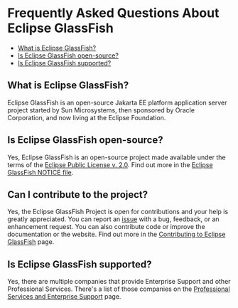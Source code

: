 # Frequently Asked Questions About Eclipse GlassFish

* [What is Eclipse GlassFish?](#what-is-eclipse-glassfish)
* [Is Eclipse GlassFish open-source?](#is-eclipse-glassfish-open-source)
* [Is Eclipse GlassFish supported?](#is-eclipse-glassfish-supported)

## What is Eclipse GlassFish?

Eclipse GlassFish is an open-source Jakarta EE platform application server project started by Sun Microsystems, then sponsored by Oracle Corporation, and now living at the Eclipse Foundation.

## Is Eclipse GlassFish open-source?

Yes, Eclipse GlassFish is an open-source project made available under the terms of the [Eclipse Public License v. 2.0](http://www.eclipse.org/legal/epl-2.0). Find out more in the [Eclipse GlassFish NOTICE file](https://github.com/eclipse-ee4j/glassfish/blob/master/NOTICE.md).

## Can I contribute to the project?

Yes, the Eclipse GlassFish Project is open for contributions and your help is
greatly appreciated. You can report an [issue](https://github.com/eclipse-ee4j/glassfish/issues) with a bug, feedback, or an enhancement request. You can also contribute code or improve the documentation or the website. Find out more in the [Contributing to Eclipse GlassFish](CONTRIBUTING.md) page.

## Is Eclipse GlassFish supported?

Yes, there are multiple companies that provide Enterprise Support and other Professional Services. There's a list of those companies on the [Professional Services and Enterprise Support](support.md) page.